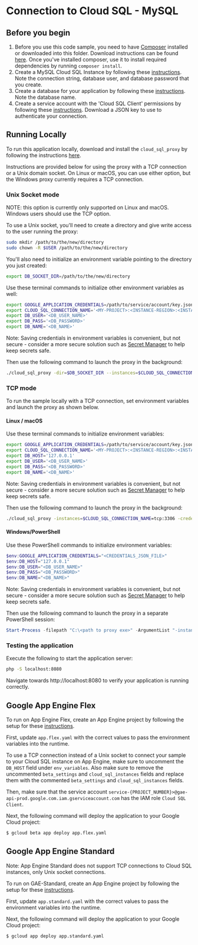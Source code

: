 # Connection to Cloud SQL - MySQL

## Before you begin

1. Before you use this code sample, you need to have
[Composer](https://getcomposer.org/) installed or downloaded into this folder.
Download instructions can be found [here](https://getcomposer.org/download/).
Once you've installed composer, use it to install required dependencies by
running `composer install`.
2. Create a MySQL Cloud SQL Instance by following these
[instructions](https://cloud.google.com/sql/docs/mysql/create-instance). Note
the connection string, database user, and database password that you create.
3. Create a database for your application by following these
[instructions](https://cloud.google.com/sql/docs/mysql/create-manage-databases).
Note the database name.
4. Create a service account with the 'Cloud SQL Client' permissions by following
these
[instructions](https://cloud.google.com/sql/docs/mysql/connect-external-app#4_if_required_by_your_authentication_method_create_a_service_account).
Download a JSON key to use to authenticate your connection.

## Running Locally

To run this application locally, download and install the `cloud_sql_proxy` by
following the instructions [here](https://cloud.google.com/sql/docs/mysql/sql-proxy#install).

Instructions are provided below for using the proxy with a TCP connection or a
Unix domain socket. On Linux or macOS, you can use either option, but the
Windows proxy currently requires a TCP connection.

### Unix Socket mode
NOTE: this option is currently only supported on Linux and macOS. Windows users
should use the TCP option.

To use a Unix socket, you'll need to create a directory and give write access to
the user running the proxy:

```bash
sudo mkdir /path/to/the/new/directory
sudo chown -R $USER /path/to/the/new/directory
```

You'll also need to initialize an environment variable pointing to the directory
you just created:

```bash
export DB_SOCKET_DIR=/path/to/the/new/directory
```

Use these terminal commands to initialize other environment variables as well:

```bash
export GOOGLE_APPLICATION_CREDENTIALS=/path/to/service/account/key.json
export CLOUD_SQL_CONNECTION_NAME='<MY-PROJECT>:<INSTANCE-REGION>:<INSTANCE-NAME>'
export DB_USER='<DB_USER_NAME>'
export DB_PASS='<DB_PASSWORD>'
export DB_NAME='<DB_NAME>'
```

Note: Saving credentials in environment variables is convenient, but not
secure - consider a more secure solution such as
[Secret Manager](https://cloud.google.com/secret-manager/) to help keep secrets
safe.

Then use the following command to launch the proxy in the background:

```bash
./cloud_sql_proxy -dir=$DB_SOCKET_DIR --instances=$CLOUD_SQL_CONNECTION_NAME --credential_file=$GOOGLE_APPLICATION_CREDENTIALS &
```

### TCP mode
To run the sample locally with a TCP connection, set environment variables and
launch the proxy as shown below.

#### Linux / macOS
Use these terminal commands to initialize environment variables:

```bash
export GOOGLE_APPLICATION_CREDENTIALS=/path/to/service/account/key.json
export CLOUD_SQL_CONNECTION_NAME='<MY-PROJECT>:<INSTANCE-REGION>:<INSTANCE-NAME>'
export DB_HOST='127.0.0.1'
export DB_USER='<DB_USER_NAME>'
export DB_PASS='<DB_PASSWORD>'
export DB_NAME='<DB_NAME>'
```

Note: Saving credentials in environment variables is convenient, but not
secure - consider a more secure solution such as
[Secret Manager](https://cloud.google.com/secret-manager/) to help keep secrets
safe.

Then use the following command to launch the proxy in the background:

```bash
./cloud_sql_proxy -instances=$CLOUD_SQL_CONNECTION_NAME=tcp:3306 -credential_file=$GOOGLE_APPLICATION_CREDENTIALS &
```

#### Windows/PowerShell
Use these PowerShell commands to initialize environment variables:

```powershell
$env:GOOGLE_APPLICATION_CREDENTIALS="<CREDENTIALS_JSON_FILE>"
$env:DB_HOST="127.0.0.1"
$env:DB_USER="<DB_USER_NAME>"
$env:DB_PASS="<DB_PASSWORD>"
$env:DB_NAME="<DB_NAME>"
```

Note: Saving credentials in environment variables is convenient, but not
secure - consider a more secure solution such as
[Secret Manager](https://cloud.google.com/secret-manager/) to help keep secrets
safe.

Then use the following command to launch the proxy in a separate PowerShell
session:

```powershell
Start-Process -filepath "C:\<path to proxy exe>" -ArgumentList "-instances=<project-id>:<region>:<instance-name>=tcp:3306 -credential_file=<CREDENTIALS_JSON_FILE>"
```

### Testing the application
Execute the following to start the application server:
``` bash
php -S localhost:8080
```

Navigate towards http://localhost:8080 to verify your application is running
correctly.

## Google App Engine Flex
To run on App Engine Flex, create an App Engine project by following the setup
for these
[instructions](https://cloud.google.com/appengine/docs/standard/php7/quickstart#before-you-begin).

First, update `app.flex.yaml` with the correct values to pass the environment
variables into the runtime.

To use a TCP connection instead of a Unix socket to connect your sample to your
Cloud SQL instance on App Engine, make sure to uncomment the `DB_HOST`
field under `env_variables`. Also make sure to remove the uncommented
`beta_settings` and `cloud_sql_instances` fields and replace them with the
commented `beta_settings` and `cloud_sql_instances` fields.

Then, make sure that the service account
`service-{PROJECT_NUMBER}>@gae-api-prod.google.com.iam.gserviceaccount.com` has
the IAM role `Cloud SQL Client`.

Next, the following command will deploy the application to your Google Cloud
project:

```bash
$ gcloud beta app deploy app.flex.yaml
```

## Google App Engine Standard
Note: App Engine Standard does not support TCP connections to Cloud SQL
instances, only Unix socket connections.

To run on GAE-Standard, create an App Engine project by following the setup for
these
[instructions](https://cloud.google.com/appengine/docs/standard/php7/quickstart#before-you-begin).

First, update `app.standard.yaml` with the correct values to pass the
environment variables into the runtime.

Next, the following command will deploy the application to your Google Cloud
project:

```bash
$ gcloud app deploy app.standard.yaml
```
